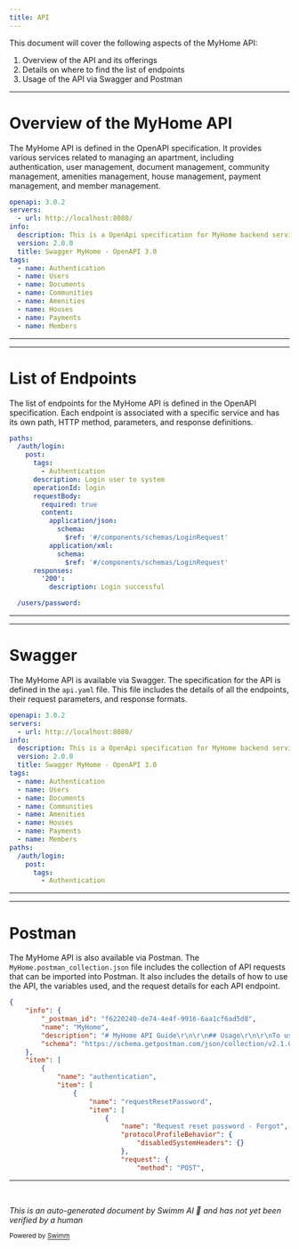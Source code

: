 ```yaml
---
title: API
---
```

This document will cover the following aspects of the MyHome API:

1. Overview of the API and its offerings
2. Details on where to find the list of endpoints
3. Usage of the API via Swagger and Postman

<SwmSnippet path="/api/src/main/resources/public/swagger/api.yaml" line="1">

---

# Overview of the MyHome API

The MyHome API is defined in the OpenAPI specification. It provides various services related to managing an apartment, including authentication, user management, document management, community management, amenities management, house management, payment management, and member management.

```yaml
openapi: 3.0.2
servers:
  - url: http://localhost:8080/
info:
  description: This is a OpenApi specification for MyHome backend service.
  version: 2.0.0
  title: Swagger MyHome - OpenAPI 3.0
tags:
  - name: Authentication
  - name: Users
  - name: Documents
  - name: Communities
  - name: Amenities
  - name: Houses
  - name: Payments
  - name: Members
```

---

</SwmSnippet>

<SwmSnippet path="/api/src/main/resources/public/swagger/api.yaml" line="17">

---

# List of Endpoints

The list of endpoints for the MyHome API is defined in the OpenAPI specification. Each endpoint is associated with a specific service and has its own path, HTTP method, parameters, and response definitions.

```yaml
paths:
  /auth/login:
    post:
      tags:
        - Authentication
      description: Login user to system
      operationId: login
      requestBody:
        required: true
        content:
          application/json:
            schema:
              $ref: '#/components/schemas/LoginRequest'
          application/xml:
            schema:
              $ref: '#/components/schemas/LoginRequest'
      responses:
        '200':
          description: Login successful

  /users/password:
```

---

</SwmSnippet>

<SwmSnippet path="/api/src/main/resources/public/swagger/api.yaml" line="1">

---

# Swagger

The MyHome API is available via Swagger. The specification for the API is defined in the `api.yaml` file. This file includes the details of all the endpoints, their request parameters, and response formats.

```yaml
openapi: 3.0.2
servers:
  - url: http://localhost:8080/
info:
  description: This is a OpenApi specification for MyHome backend service.
  version: 2.0.0
  title: Swagger MyHome - OpenAPI 3.0
tags:
  - name: Authentication
  - name: Users
  - name: Documents
  - name: Communities
  - name: Amenities
  - name: Houses
  - name: Payments
  - name: Members
paths:
  /auth/login:
    post:
      tags:
        - Authentication
```

---

</SwmSnippet>

<SwmSnippet path="/postman/MyHome.postman_collection.json" line="1">

---

# Postman

The MyHome API is also available via Postman. The `MyHome.postman_collection.json` file includes the collection of API requests that can be imported into Postman. It also includes the details of how to use the API, the variables used, and the request details for each API endpoint.

```json
{
	"info": {
		"_postman_id": "f6220240-de74-4e4f-9916-6aa1cf6ad5d8",
		"name": "MyHome",
		"description": "# MyHome API Guide\r\n\r\n## Usage\r\n\r\nTo use any API except **Create User and Login User**, you'll need to obtain Authentication Token.\r\n\r\nTo get Authentication Token.\r\n\r\n1. First Create New User with **Create User API**.\r\n2. Login with New user with **New User API**. Login will obtain New Token for user.\r\n\r\nNow you can use other APIs.\r\n\r\n\r\n## Variables\r\n\r\nAll APIs are configured with Postman variables to keep consistensy for static and dynamic values.\r\n\r\n1. **ENV_URL**: This variable hold value for Enviroment URL. e.g. 127.0.0.1:8080 (Default to local environment, with 8080 port), or example.com.\r\n2. **AUTH_TOKEN**: This variable hold authentication token obtained by Login User API, which is used in request header. This is stored each time you use Login User API.\r\n3. **COMMUNITY_ID**: This variable hold default community id created for testing Community related APIs.\r\n4. **HOUSE_ID**: This variable hold default house id created for testing House related APIs.\r\n5. **USER_ID**: This variable hold userId obtained by Login User API. This is stored each tiem you use Login User API.\r\n6. **ADMIN_ID**: This variable hold default admin id created for testing related APIs.\r\n7. **MEMBER_ID**: This variable hold default member id created for testing related APIs.\r\n\r\n\r\nYou can configure your own values for these either by editing in *MyHome > ... (View more actions) > Edit > Variables Tab* or you can create your environment and add variable there. [How to create Environment in Postman] (https://learning.postman.com/docs/postman/variables-and-environments/managing-environments/#creating-environments)",
		"schema": "https://schema.getpostman.com/json/collection/v2.1.0/collection.json"
	},
	"item": [
		{
			"name": "authentication",
			"item": [
				{
					"name": "requestResetPassword",
					"item": [
						{
							"name": "Request reset password - Forgot",
							"protocolProfileBehavior": {
								"disabledSystemHeaders": {}
							},
							"request": {
								"method": "POST",
```

---

</SwmSnippet>

&nbsp;

*This is an auto-generated document by Swimm AI 🌊 and has not yet been verified by a human*

<SwmMeta version="3.0.0" repo-id="Z2l0aHViJTNBJTNBbXlob21lJTNBJTNBc3dpbW1pbw==" repo-name="myhome"><sup>Powered by [Swimm](/)</sup></SwmMeta>
